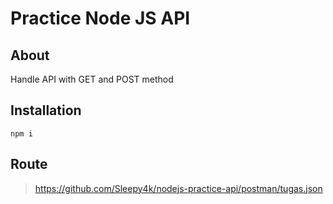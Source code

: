 # Practice Node JS API

## About
Handle API with GET and POST method

## Installation
```
npm i
```

## Route
> https://github.com/Sleepy4k/nodejs-practice-api/postman/tugas.json
